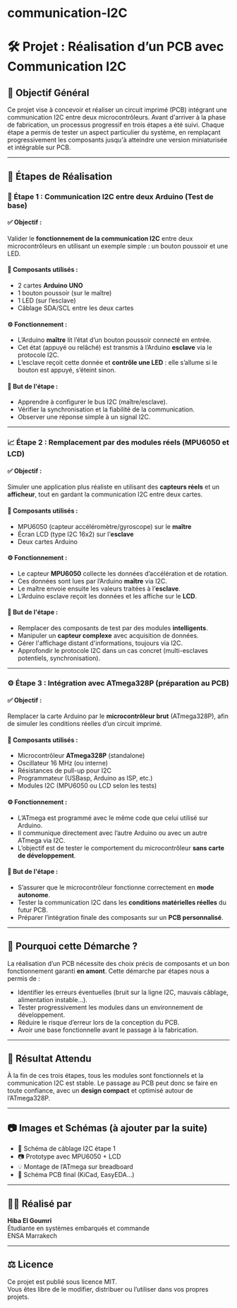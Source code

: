 # communication-I2C  
# 🛠️ Projet : Réalisation d’un PCB avec Communication I2C

## 📌 Objectif Général

Ce projet vise à concevoir et réaliser un circuit imprimé (PCB) intégrant une communication I2C entre deux microcontrôleurs. Avant d'arriver à la phase de fabrication, un processus progressif en trois étapes a été suivi. Chaque étape a permis de tester un aspect particulier du système, en remplaçant progressivement les composants jusqu'à atteindre une version miniaturisée et intégrable sur PCB.

---

## 🔁 Étapes de Réalisation

### 🧪 Étape 1 : Communication I2C entre deux Arduino (Test de base)

#### ✅ Objectif :
Valider le **fonctionnement de la communication I2C** entre deux microcontrôleurs en utilisant un exemple simple : un bouton poussoir et une LED.

#### 🧰 Composants utilisés :
- 2 cartes **Arduino UNO**
- 1 bouton poussoir (sur le maître)
- 1 LED (sur l’esclave)
- Câblage SDA/SCL entre les deux cartes

#### ⚙️ Fonctionnement :
- L’Arduino **maître** lit l’état d’un bouton poussoir connecté en entrée.
- Cet état (appuyé ou relâché) est transmis à l’Arduino **esclave** via le protocole I2C.
- L’esclave reçoit cette donnée et **contrôle une LED** : elle s’allume si le bouton est appuyé, s’éteint sinon.

#### 🎯 But de l'étape :
- Apprendre à configurer le bus I2C (maître/esclave).
- Vérifier la synchronisation et la fiabilité de la communication.
- Observer une réponse simple à un signal I2C.

---

### 📈 Étape 2 : Remplacement par des modules réels (MPU6050 et LCD)

#### ✅ Objectif :
Simuler une application plus réaliste en utilisant des **capteurs réels** et un **afficheur**, tout en gardant la communication I2C entre deux cartes.

#### 🧰 Composants utilisés :
- MPU6050 (capteur accéléromètre/gyroscope) sur le **maître**
- Écran LCD (type I2C 16x2) sur l’**esclave**
- Deux cartes Arduino

#### ⚙️ Fonctionnement :
- Le capteur **MPU6050** collecte les données d’accélération et de rotation.
- Ces données sont lues par l’Arduino **maître** via I2C.
- Le maître envoie ensuite les valeurs traitées à l’**esclave**.
- L’Arduino esclave reçoit les données et les affiche sur le **LCD**.

#### 🎯 But de l'étape :
- Remplacer des composants de test par des modules **intelligents**.
- Manipuler un **capteur complexe** avec acquisition de données.
- Gérer l'affichage distant d'informations, toujours via I2C.
- Approfondir le protocole I2C dans un cas concret (multi-esclaves potentiels, synchronisation).

---

### ⚙️ Étape 3 : Intégration avec ATmega328P (préparation au PCB)

#### ✅ Objectif :
Remplacer la carte Arduino par le **microcontrôleur brut** (ATmega328P), afin de simuler les conditions réelles d’un circuit imprimé.

#### 🧰 Composants utilisés :
- Microcontrôleur **ATmega328P** (standalone)
- Oscillateur 16 MHz (ou interne)
- Résistances de pull-up pour I2C
- Programmateur (USBasp, Arduino as ISP, etc.)
- Modules I2C (MPU6050 ou LCD selon les tests)

#### ⚙️ Fonctionnement :
- L’ATmega est programmé avec le même code que celui utilisé sur Arduino.
- Il communique directement avec l’autre Arduino ou avec un autre ATmega via I2C.
- L’objectif est de tester le comportement du microcontrôleur **sans carte de développement**.

#### 🎯 But de l'étape :
- S’assurer que le microcontrôleur fonctionne correctement en **mode autonome**.
- Tester la communication I2C dans les **conditions matérielles réelles** du futur PCB.
- Préparer l’intégration finale des composants sur un **PCB personnalisé**.

---

## 📐 Pourquoi cette Démarche ?

La réalisation d’un PCB nécessite des choix précis de composants et un bon fonctionnement garanti **en amont**. Cette démarche par étapes nous a permis de :

- Identifier les erreurs éventuelles (bruit sur la ligne I2C, mauvais câblage, alimentation instable…).
- Tester progressivement les modules dans un environnement de développement.
- Réduire le risque d’erreur lors de la conception du PCB.
- Avoir une base fonctionnelle avant le passage à la fabrication.

---

## 🎯 Résultat Attendu

À la fin de ces trois étapes, tous les modules sont fonctionnels et la communication I2C est stable. Le passage au PCB peut donc se faire en toute confiance, avec un **design compact** et optimisé autour de l’ATmega328P.

---

## 📷 Images et Schémas (à ajouter par la suite)

- 🧾 Schéma de câblage I2C étape 1
- 📷 Prototype avec MPU6050 + LCD
- 💡 Montage de l’ATmega sur breadboard
- 📘 Schéma PCB final (KiCad, EasyEDA…)

---

## 👩‍💻 Réalisé par

**Hiba El Goumri**  
Étudiante en systèmes embarqués et commande  
ENSA Marrakech

---

## ⚖️ Licence

Ce projet est publié sous licence MIT.  
Vous êtes libre de le modifier, distribuer ou l’utiliser dans vos propres projets.

